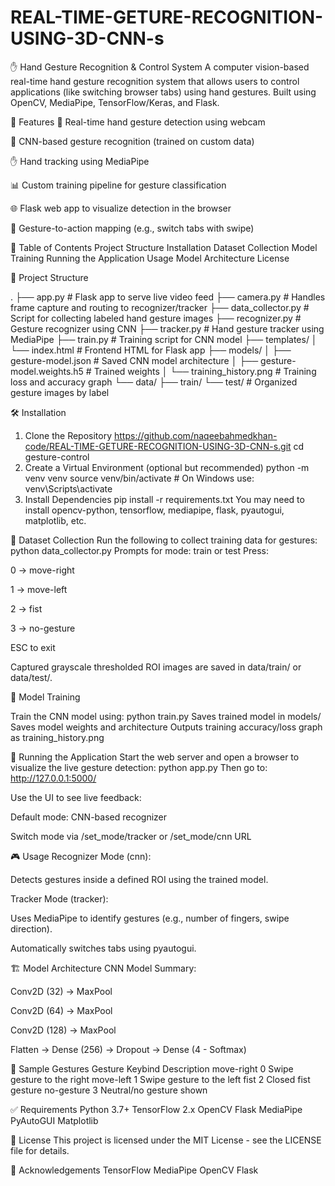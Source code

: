 # REAL-TIME-GETURE-RECOGNITION-USING-3D-CNN-s
✋ Hand Gesture Recognition & Control System
A computer vision-based real-time hand gesture recognition system that allows users to control applications (like switching browser tabs) using hand gestures. Built using OpenCV, MediaPipe, TensorFlow/Keras, and Flask.

📌 Features
🎥 Real-time hand gesture detection using webcam

🧠 CNN-based gesture recognition (trained on custom data)

✋ Hand tracking using MediaPipe

📊 Custom training pipeline for gesture classification

🌐 Flask web app to visualize detection in the browser

🔁 Gesture-to-action mapping (e.g., switch tabs with swipe)

🧾 Table of Contents
Project Structure
Installation
Dataset Collection
Model Training
Running the Application
Usage
Model Architecture
License

📂 Project Structure

.
├── app.py                  # Flask app to serve live video feed
├── camera.py               # Handles frame capture and routing to recognizer/tracker
├── data_collector.py       # Script for collecting labeled hand gesture images
├── recognizer.py           # Gesture recognizer using CNN
├── tracker.py              # Hand gesture tracker using MediaPipe
├── train.py                # Training script for CNN model
├── templates/
│   └── index.html          # Frontend HTML for Flask app
├── models/
│   ├── gesture-model.json      # Saved CNN model architecture
│   ├── gesture-model.weights.h5 # Trained weights
│   └── training_history.png    # Training loss and accuracy graph
└── data/
    ├── train/
    └── test/               # Organized gesture images by label


    
🛠️ Installation
1. Clone the Repository
https://github.com/naqeebahmedkhan-code/REAL-TIME-GETURE-RECOGNITION-USING-3D-CNN-s.git
cd gesture-control
2. Create a Virtual Environment (optional but recommended)
python -m venv venv
source venv/bin/activate  # On Windows use: venv\Scripts\activate
3. Install Dependencies
pip install -r requirements.txt
You may need to install opencv-python, tensorflow, mediapipe, flask, pyautogui, matplotlib, etc.

🎯 Dataset Collection
Run the following to collect training data for gestures:
python data_collector.py
Prompts for mode: train or test
Press:

0 → move-right

1 → move-left

2 → fist

3 → no-gesture

ESC to exit

Captured grayscale thresholded ROI images are saved in data/train/ or data/test/.

🧠 Model Training

Train the CNN model using:
python train.py
Saves trained model in models/
Saves model weights and architecture
Outputs training accuracy/loss graph as training_history.png

🚀 Running the Application
Start the web server and open a browser to visualize the live gesture detection:
python app.py
Then go to: http://127.0.0.1:5000/

Use the UI to see live feedback:

Default mode: CNN-based recognizer

Switch mode via /set_mode/tracker or /set_mode/cnn URL

🎮 Usage
Recognizer Mode (cnn):

Detects gestures inside a defined ROI using the trained model.

Tracker Mode (tracker):

Uses MediaPipe to identify gestures (e.g., number of fingers, swipe direction).

Automatically switches tabs using pyautogui.

🏗️ Model Architecture
CNN Model Summary:

Conv2D (32) → MaxPool

Conv2D (64) → MaxPool

Conv2D (128) → MaxPool

Flatten → Dense (256) → Dropout → Dense (4 - Softmax)

📸 Sample Gestures
Gesture	Keybind	Description
move-right	0	Swipe gesture to the right
move-left	1	Swipe gesture to the left
fist	2	Closed fist gesture
no-gesture	3	Neutral/no gesture shown

✅ Requirements
Python 3.7+
TensorFlow 2.x
OpenCV
Flask
MediaPipe
PyAutoGUI
Matplotlib

📄 License
This project is licensed under the MIT License - see the LICENSE file for details.

🙌 Acknowledgements
TensorFlow
MediaPipe
OpenCV
Flask
